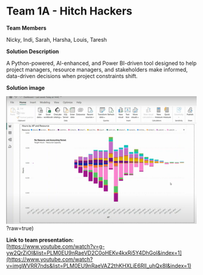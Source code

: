 # Team 1A - Hitch Hackers

**Team Members**   

Nicky, Indi, Sarah, Harsha, Louis, Taresh

**Solution Description**

A Python-powered, AI-enhanced, and Power BI-driven tool designed to help project managers, resource managers, and stakeholders make informed, data-driven decisions when project constraints shift.

**Solution image**

![alt text](https://github.com/Projecting-Success-Solutions-Portal/Hack-24/blob/main/Challenge%201/Team%201A/Team%201A%20-%20solution%20screenshot.png)?raw=true)

**Link to team presentation:**   
[https://www.youtube.com/watch?v=g-yw2QrZiOI&list=PLM0EU9nRaeVD2C0oHEKv4kxRi5Y4DhGol&index=1](https://www.youtube.com/watch?v=imgWVRR7nds&list=PLM0EU9nRaeVAZ2thKHXLiE6RlI_uhQx8I&index=1)
